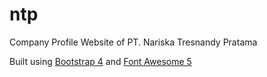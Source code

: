 # ntp
Company Profile Website of PT. Nariska Tresnandy Pratama

Built using [Bootstrap 4](https://getbootstrap.com/) and [Font Awesome 5](https://fontawesome.com/)
